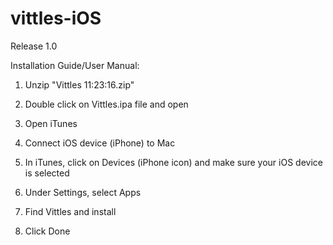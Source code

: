 # vittles-iOS
Release 1.0


Installation Guide/User Manual: 

1) Unzip "Vittles 11:23:16.zip"

2) Double click on Vittles.ipa file and open

3) Open iTunes 

4) Connect iOS device (iPhone) to Mac

5) In iTunes, click on Devices (iPhone icon) and make sure your iOS device is selected

6) Under Settings, select Apps

7) Find Vittles and install

8) Click Done

